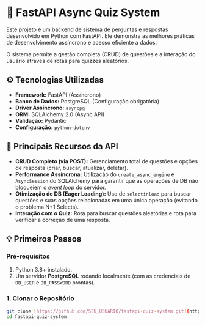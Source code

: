 
# 🧠 FastAPI Async Quiz System

Este projeto é um backend de sistema de perguntas e respostas desenvolvido em Python com FastAPI. Ele demonstra as melhores práticas de desenvolvimento assíncrono e acesso eficiente a dados.

O sistema permite a gestão completa (CRUD) de questões e a interação do usuário através de rotas para quizzes aleatórios.

## ⚙️ Tecnologias Utilizadas

* **Framework:** FastAPI (Assíncrono)
* **Banco de Dados:** PostgreSQL (Configuração obrigatória)
* **Driver Assíncrono:** `asyncpg`
* **ORM:** SQLAlchemy 2.0 (Async API)
* **Validação:** Pydantic
* **Configuração:** `python-dotenv`

## 🚀 Principais Recursos da API

* **CRUD Completo (via POST):** Gerenciamento total de questões e opções de resposta (criar, buscar, atualizar, deletar).
* **Performance Assíncrona:** Utilização do `create_async_engine` e `AsyncSession` do SQLAlchemy para garantir que as operações de DB não bloqueiem o *event loop* do servidor.
* **Otimização de DB (Eager Loading):** Uso de `selectinload` para buscar questões e suas opções relacionadas em uma única operação (evitando o problema N+1 Selects).
* **Interação com o Quiz:** Rota para buscar questões aleatórias e rota para verificar a correção de uma resposta.

## 💡 Primeiros Passos

### Pré-requisitos

1.  Python 3.8+ instalado.
2.  Um servidor **PostgreSQL** rodando localmente (com as credenciais de `DB_USER` e `DB_PASSWORD` prontas).

### 1. Clonar o Repositório

```bash
git clone [https://github.com/SEU_USUARIO/fastapi-quiz-system.git](https://github.com/SEU_USUARIO/fastapi-quiz-system.git)
cd fastapi-quiz-system
